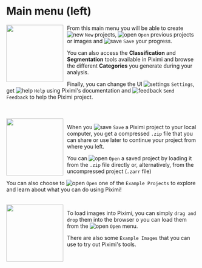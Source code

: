 # Main menu (left)


<img style="float: left; padding-right:10px" width="150" src=./img/user-guide-left-drawer-segmentation.png>

From this main menu you will be able to create ![new](./icons/add-icon.svg) `New` projects, ![open](./icons/open-folder-icon.svg) `Open` previous projects or images and ![save](./icons/save-project-icon.svg) `Save` your progress. 

You can also access the **Classification** and **Segmentation** tools available in Piximi and browse the different **Categories** you generate during your analysis.

Finally, you can change the UI ![settings](./icons/settings-icon.svg) `Settings`, get ![help](./icons/help-icon.svg) `Help` using Piximi's documentation and ![feedback](./icons/send-feedback-icon.svg) `Send Feedback` to help the Piximi project.

<br clear="left"/>
<br>


<img style="float: left; padding-right:10px" width="150" src=./img/user-guide-open-project.png>

When you ![save](./icons/save-project-icon.svg) `Save` a Piximi project to your local computer, you get a compressed `.zip` file that you can share or use later to continue your project from where you left. 

You can ![open](./icons/open-folder-icon.svg) `Open` a saved project by loading it from the `.zip` file directly or, alternatively, from the uncompressed project (`.zarr` file)

You can also choose to ![open](./icons/open-folder-icon.svg) `Open` one of the `Example Projects` to explore and learn about what you can do using Piximi!

<br clear="left"/>

<img style="float: left; padding-right:10px" width="150" src=./img/user-guide-open-image.png>

To load images into Piximi, you can simply `drag and drop` them into the browser o you can load them from the ![open](./icons/open-folder-icon.svg) `Open` menu.

There are also some `Example Images` that you can use to try out Piximi's tools.

<br clear="left"/>